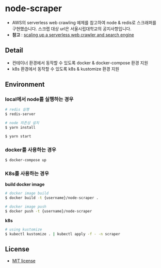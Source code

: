 # node-scraper

- AWS의 serverless web crawling 예제를 참고하여 node & redis로 스크래퍼를 구현했습니다. 스크랩 대상 url은 서울시립대학교의 공지사항입니다.
- **참고** : [scaling up a serverless web crawler and search engine](https://aws.amazon.com/ko/blogs/architecture/scaling-up-a-serverless-web-crawler-and-search-engine/)

## Detail

- 컨테이너 환경에서 동작할 수 있도록 docker & docker-compose 환경 지원
- k8s 환경에서 동작할 수 있도록 k8s & kustomize 환경 지원

## Environment

### local에서 node를 실행하는 경우

```bash
# redis 실행
$ redis-server

# node 의존성 설치
$ yarn install

$ yarn start
```

### docker를 사용하는 경우

```bash
$ docker-compose up
```

### K8s를 사용하는 경우

**build docker image**

```bash
# docker image build
$ docker build -t {username}/node-scraper .

# docker image push
$ docker push -t {username}/node-scraper
```

**k8s**

```bash
# using kustomize
$ kubectl kustomize . | kubectl apply -f - -n scraper
```

## License

- [MIT license](https://opensource.org/license/mit/)
